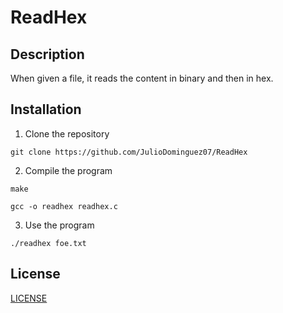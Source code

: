 # ReadHex
## Description
When given a file, it reads the content in binary and then in hex.
## Installation
1. Clone the repository
```
git clone https://github.com/JulioDominguez07/ReadHex
```
2. Compile the program
```
make
```
```
gcc -o readhex readhex.c
```
3. Use the program
```
./readhex foe.txt
```
## License
[LICENSE](/LICENSE)
